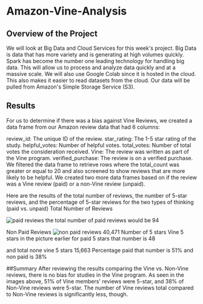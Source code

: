 # Amazon-Vine-Analysis
## Overview of the Project
We will look at Big Data and Cloud Services for this week's project. Big Data is data that has more variety and is generating at high volumes quickly. Spark has become the number one leading technology for handling big data. This will allow us to process and analyze data quickly and at a massive scale. We will also use Google Colab since it is hosted in the cloud. This also makes it easier to read datasets from the cloud. Our data will be pulled from Amazon's Simple Storage Service (S3).
## Results
For us to determine if there was a bias against Vine Reviews, we created a data frame from our Amazon review data that had 6 columns:

review_id: The unique ID of the review. star_rating: The 1-5 star rating of the study. helpful_votes: Number of helpful votes. total_votes: Number of total votes the consideration received. Vine: The review was written as part of the Vine program. verified_purchase: The review is on a verified purchase. We filtered the data frame to retrieve rows where the total_count was greater or equal to 20 and also screened to show reviews that are more likely to be helpful. We created two more data frames based on if the review was a Vine review (paid) or a non-Vine review (unpaid).

Here are the results of the total number of reviews, the number of 5-star reviews, and the percentage of 5-star reviews for the two types of thinking (paid vs. unpaid)
Total Number of Reviews

![paid reviews](https://user-images.githubusercontent.com/113754027/221382869-d903d461-ebc8-42c7-8a0c-cc733a92bb89.png)
the total number of paid reviews would be 94

Non Paid Reviews
![non paid reviews](https://user-images.githubusercontent.com/113754027/221382931-df0a3778-d236-467d-b91c-0a375c9a6179.png)
40,471
Number of 5 stars 
Vine 5 stars in the picture earlier for paid 5 stars that number is 48

and total none vine 5 stars 15,663
Percentage paid that number is 51%
and non paid is 38%

##Summary
After reviewing the results comparing the Vine vs. Non-Vine reviews, there is no bias for studies in the Vine program. As seen in the images above, 51% of Vine members' reviews were 5-star, and 38% of Non-Vine reviews were 5-star. The number of Vine reviews total compared to Non-Vine reviews is significantly less, though.

